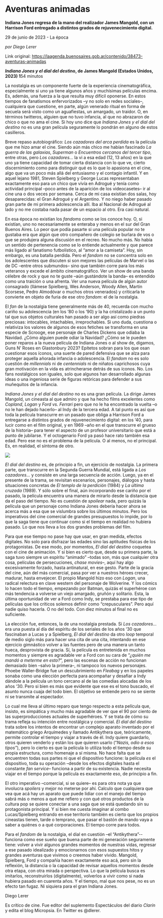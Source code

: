 # Aventuras animadas

**Indiana Jones regresa de la mano del realizador James Mangold, con un Harrison Ford entregado a distintos grados de rejuvenecimiento digital.**

29 de junio de 2023 - La época

_por Diego Lerer_

Link original: https://laagenda.buenosaires.gob.ar/contenido/38473-aventuras-animadas



*****Indiana Jones y el dial del dest***ino, de James Mangold (Estados Unidos, 2023) 1**54 minutos




La nostalgia es un componente fuerte de la experiencia cinematográfica, especialmente si uno ya tiene algunos años y muchísimas películas encima. Es, además, una fuerza a la que resulta muy difícil oponerse. En estos tiempos de fanatismos enfervorizados –y no solo en redes sociales–, cualquiera que cuestione, en parte, algún venerado ritual en forma de secuela será visto como un aguafiestas, un amargado, un traidor. O, en términos twitteros, alguien que no tuvo infancia, al que no abrazaron de chico o que no ama el cine. Si hoy uno dice que *Indiana Jones y el dial del destino* no es una gran película seguramente lo pondrán en alguno de estos casilleros.




Breve repaso autobiográfico: *Los cazadores del arca perdida* es la película que me hizo amar el cine. Siendo aún más chico me habían fascinado *La guerra de las galaxias*, *Superman* o *Encuentros cercanos del tercer tipo*, entre otras, pero *Los cazadores…* la vi a esa edad (12, 13 años) en la que uno ya tiene capacidad de tomar cierta distancia con lo que ve, cierto discernimiento como para distinguir qué es lo que lo apasiona en el cine, algo que va un poco más allá del entusiasmo y el contagio infantil. Y en aquel lejano 1981, Steven Spielberg y George Lucas representaban exactamente eso para un chico que vivía en Adrogué y tenía como actividad principal –poco antes de la aparición de los videocasetes– ir al cine una o dos veces por semana. Cerca de mi casa existían dos salas, hoy desaparecidas: el Gran Adrogué y el Argentino. Y no niego haber pasado gran parte de mi primera adolescencia allí. Iba al Nacional de Adrogué al lado y no me costaba nada pasar de un espacio al otro. Era casi natural.




En esa época no existían los *fandoms* como se los conoce hoy. O, si existían, uno no necesariamente se enteraba y menos en el sur del Gran Buenos Aires. Lo peor que podía pasarte si una película popular no te gustaba era que algún que otro compañero de colegio se burlara de vos o que se produjera alguna discusión en el recreo. No mucho más. No había un sentido de pertenencia como se lo entiende actualmente y que parece más ligado al fanatismo futbolístico, al “amor a la camiseta”. Hoy, sin embargo, es una batalla perdida. Pero el *fandom* no se concentra solo en los adolescentes que discuten si son mejores las películas de Marvel o las de DC –entre otros submundos– sino que también corre para los más veteranos y excede el ámbito cinematográfico. Ver un show de una banda célebre de rock y que no te guste –aún gustándote la banda– es entendido como una traición o una afrenta. Ver una nueva película de algún autor consagrado (llámese Spielberg, Wes Anderson, Woody Allen, Martin Scorsese, Pedro Almodóvar o muchos otros venerados) y criticarla te convierte en objeto de furia de ese otro *fandom*: el de la nostalgia.




El *fan* de la nostalgia tiene generalmente más de 40, recuerda con mucho cariño su adolescencia (en los ‘80 o los ‘90) y la ha cristalizado a un punto tal que sus objetos culturales han pasado a ser algo así como piedras preciosas: intocables, intachables, irreprochables. Si uno duda, cuestiona o relativiza los valores de algunos de esos fetiches se transforma en una especie de Scrooge, ese personaje de Charles Dickens que odiaba la Navidad. ¿Cómo alguien puede odiar la Navidad? ¿Cómo se le pueden poner reparos a la nueva película de Indiana Jones o al show de, digamos, Guns N’ Roses en Glastonbury 2023? Epítetos sobran para los que osan cuestionar esos íconos, una suerte de pared defensiva que se alza para proteger aquella añorada infancia o adolescencia. El *fandom* no es solo cuestión de *millennials* ni de *centennials* ni de niñatos caprichosos cuya gran motivación en la vida es atrincherarse detrás de sus íconos. No. Los fans nostálgicos son iguales, solo que algunos han desarrollado algunas ideas o una ingeniosa serie de figuras retóricas para defender a sus muñequitos de la infancia.




*Indiana Jones y el dial del destino* no es una gran película. La dirige James Mangold, un cineasta al que admiro y que ha hecho films excelentes como *Copland*, *Logan* y *Ford vs. Ferrari* pero que no le ha encontrado la vuelta –o no le han dejado hacerlo– al Indy de la tercera edad. A tal punto es así que toda la película transcurre en un pasado que obliga a Harrison Ford a entregarse a distintos grados de rejuvenecimiento digital: en los ‘40, para lucir como en el film original, y en 1969 –año en el que transcurre el grueso de la historia– para tener el aspecto de un profesor universitario que está a punto de jubilarse. Y el octogenario Ford ya pasó hace rato también esa edad. Pero ese no es el problema de la película. O al menos, no el principal. Es, en realidad, el síntoma de otro.




![](https://cdn.feater.me/files/images/1642176/dec84c8d-be16-4d4a-8276-3564678379c0.jpg)




*El dial del destino* es, de principio a fin, un ejercicio de nostalgia. La primera parte, que transcurre en la Segunda Guerra Mundial, está ligada a *Los cazadores…* y consiste en una larga secuencia de acción. Luego, ya en el presente de la trama, se revisitan escenarios, personajes, diálogos y hasta situaciones concretas de *El templo de la perdición* (1984) y *La última cruzada* (1989). Y sólo sobre el final, aún incorporando ese cariño por el pasado, la película encuentra una manera de mirarlo desde la distancia que da el paso del tiempo. No es cuestión de *spoilear* nada, pero quizás la película que un personaje como Indiana Jones debería hacer ahora se acerca más a esa que se vislumbra sobre los últimos minutos. Pero los imperativos del cine comercial de grandes presupuestos lo impide, por lo que la saga tiene que continuar como si el tiempo en realidad no hubiera pasado. Lo que nos lleva a los dos grandes problemas del film.




Para que ese tiempo no pase hay que usar, en gran medida, efectos digitales. No solo para disfrazar las edades sino las aptitudes físicas de los protagonistas. De ese modo, por momentos, *El dial del destino* coquetea con el cine de animación. Y si bien es cierto que, desde su primera parte, la saga tuvo siempre un espíritu “animado” –todas son, más que cualquier otra cosa, películas de persecuciones, *chase movies*–, aquí hay algo excesivamente forzado, hasta antinatural, en ese gesto. Parte de la gracia del cine, aún del más comercial, pasa por ver a nuestros héroes crecer, madurar, hasta envejecer. El propio Mangold hizo eso con *Logan*, una radical relectura en clave western del personaje de Wolverine. Y los cómics lo hacen todo el tiempo, empezando por Batman, quizás el superhéroe con más tendencia a volverse un viejo amargado, gruñón y solitario. Esta, la última oportunidad de ver a Ford como Indy, se prestaba para ese tipo de películas que los críticos solemos definir como “crepusculares”. Pero aquí nadie quiso hacerla. O no del todo. Con diez minutos al final no es suficiente.




La elección fue, entonces, la de una nostalgia prestada. Si *Los cazadores…* era una puesta al día del espíritu de los seriales de los años ‘30 que fascinaban a Lucas y a Spielberg, *El dial del destino* da otro *loop* temporal de medio siglo más para hacer una cita de una cita, intentando en ese ejercicio gimnástico volver a las fuentes pero de una manera un tanto hueca, desprovista de gracia. Sí, la película es entretenida en muchos momentos y siempre es agradable ver a Ford con su cara de “*¿quién me mandó a meterme en esto?*”, pero las escenas de acción no funcionan demasiado bien –salvo la primera–, ni tampoco los nuevos personajes. Phoebe Waller-Bridge fue un descubrimiento en *Fleabag* y en los papeles sonaba como una elección perfecta para acompañar y desafiar a Indy dándole a la película un tono cercano al de las comedias alocadas de los años ‘30. Pero si bien es más que evidente que ese es el tono buscado, el asunto nunca cuaja del todo bien. El objetivo se entiende pero no se siente ni se transmite al espectador.




Lo cual me lleva al último reparo que tengo respecto a esta película que, insisto, es simpática y mucho más agradable de ver que el 90 por ciento de las superproducciones actuales de superhéroes. Y se trata de cómo su trama refleja su intención entre nostálgica y comercial. *El dial del destino* trata sobre los intentos de encontrar un complejo aparato inventado por el matemático griego Arquímedes y llamado Antikythera que, teóricamente, permite controlar el tiempo y viajar a través de él. Indy quiere guardarlo, otros quieren venderlo y están los que quieren usarlo (“*Nazis, odio a esos tipos”*), pero lo cierto es que la película lo utiliza todo el tiempo desde su propia estructura, como homenaje a sí misma. No hace falta que se encuentren todas sus partes ni que el dispositivo funcione: la película *es* el dispositivo, toda su operación –desde los efectos digitales hasta el constante *fan service*– funciona a partir de su existencia. Nadie necesita viajar en el tiempo porque la película es exactamente eso, de principio a fin.




El otro imperativo –comercial, si se quiere– es para otra nota ya que involucra *spoilers* y mejor no meterse por ahí. Calculo que cualquiera que vea que acá hay un aparato que puede lidiar con el manejo del tiempo sabrá más o menos a qué me refiero y con qué otros productos de la cultura pop se quiere conectar a una saga que se está quedando sin su protagonista principal. Y si bien me cuesta imaginar al combo Lucas/Spielberg entrando en ese territorio también es cierto que los propios cineastas tienen, tarde o temprano, que pasar el bastón de mando vaya a saber a quiénes o a qué corporaciones. El tiempo corre para todos.




Para el *fandom* de la nostalgia, el dial en cuestión –el “Antikythera”-- funciona como ese sueño que buena parte de mi generación seguramente tiene: volver a vivir algunos grandes momentos de nuestras vidas, regresar a ese pasado idealizado y emocionarnos con esos supuestos hitos y grandes aventuras que vivimos o creemos haber vivido. Mangold, Spielberg, Ford y compañía hacen exactamente eso acá, pero sin la reflexión, la distancia o la capacidad de revisar aquellos momentos desde otra etapa, con otra mirada o perspectiva. Lo que la película busca es imitarlos, reconstruirlos (digitalmente), volverlos a vivir como si nada hubiera pasado en cuarenta años. Y el tiempo, mal que nos pese, no es un efecto tan fugaz. Ni siquiera para el gran Indiana Jones.




Diego Lerer




Es crítico de cine. Fue editor del suplemento Espectáculos del diario *Clarín* y edita el blog Micropsia. En Twitter es @dlerer.



